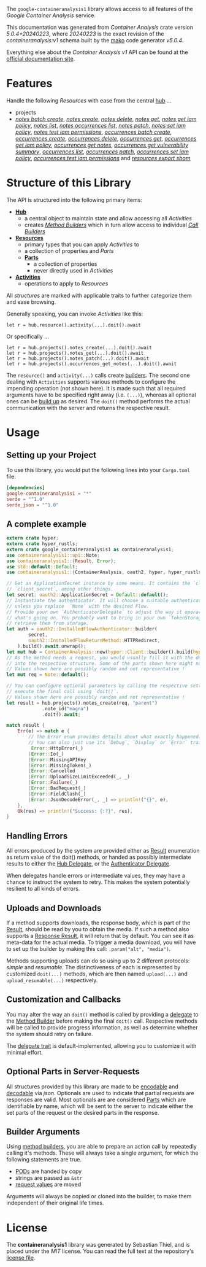 <!---
DO NOT EDIT !
This file was generated automatically from 'src/generator/templates/api/README.md.mako'
DO NOT EDIT !
-->
The `google-containeranalysis1` library allows access to all features of the *Google Container Analysis* service.

This documentation was generated from *Container Analysis* crate version *5.0.4+20240223*, where *20240223* is the exact revision of the *containeranalysis:v1* schema built by the [mako](http://www.makotemplates.org/) code generator *v5.0.4*.

Everything else about the *Container Analysis* *v1* API can be found at the
[official documentation site](https://cloud.google.com/container-analysis/api/reference/rest/).
# Features

Handle the following *Resources* with ease from the central [hub](https://docs.rs/google-containeranalysis1/5.0.4+20240223/google_containeranalysis1/ContainerAnalysis) ... 

* projects
 * [*notes batch create*](https://docs.rs/google-containeranalysis1/5.0.4+20240223/google_containeranalysis1/api::ProjectNoteBatchCreateCall), [*notes create*](https://docs.rs/google-containeranalysis1/5.0.4+20240223/google_containeranalysis1/api::ProjectNoteCreateCall), [*notes delete*](https://docs.rs/google-containeranalysis1/5.0.4+20240223/google_containeranalysis1/api::ProjectNoteDeleteCall), [*notes get*](https://docs.rs/google-containeranalysis1/5.0.4+20240223/google_containeranalysis1/api::ProjectNoteGetCall), [*notes get iam policy*](https://docs.rs/google-containeranalysis1/5.0.4+20240223/google_containeranalysis1/api::ProjectNoteGetIamPolicyCall), [*notes list*](https://docs.rs/google-containeranalysis1/5.0.4+20240223/google_containeranalysis1/api::ProjectNoteListCall), [*notes occurrences list*](https://docs.rs/google-containeranalysis1/5.0.4+20240223/google_containeranalysis1/api::ProjectNoteOccurrenceListCall), [*notes patch*](https://docs.rs/google-containeranalysis1/5.0.4+20240223/google_containeranalysis1/api::ProjectNotePatchCall), [*notes set iam policy*](https://docs.rs/google-containeranalysis1/5.0.4+20240223/google_containeranalysis1/api::ProjectNoteSetIamPolicyCall), [*notes test iam permissions*](https://docs.rs/google-containeranalysis1/5.0.4+20240223/google_containeranalysis1/api::ProjectNoteTestIamPermissionCall), [*occurrences batch create*](https://docs.rs/google-containeranalysis1/5.0.4+20240223/google_containeranalysis1/api::ProjectOccurrenceBatchCreateCall), [*occurrences create*](https://docs.rs/google-containeranalysis1/5.0.4+20240223/google_containeranalysis1/api::ProjectOccurrenceCreateCall), [*occurrences delete*](https://docs.rs/google-containeranalysis1/5.0.4+20240223/google_containeranalysis1/api::ProjectOccurrenceDeleteCall), [*occurrences get*](https://docs.rs/google-containeranalysis1/5.0.4+20240223/google_containeranalysis1/api::ProjectOccurrenceGetCall), [*occurrences get iam policy*](https://docs.rs/google-containeranalysis1/5.0.4+20240223/google_containeranalysis1/api::ProjectOccurrenceGetIamPolicyCall), [*occurrences get notes*](https://docs.rs/google-containeranalysis1/5.0.4+20240223/google_containeranalysis1/api::ProjectOccurrenceGetNoteCall), [*occurrences get vulnerability summary*](https://docs.rs/google-containeranalysis1/5.0.4+20240223/google_containeranalysis1/api::ProjectOccurrenceGetVulnerabilitySummaryCall), [*occurrences list*](https://docs.rs/google-containeranalysis1/5.0.4+20240223/google_containeranalysis1/api::ProjectOccurrenceListCall), [*occurrences patch*](https://docs.rs/google-containeranalysis1/5.0.4+20240223/google_containeranalysis1/api::ProjectOccurrencePatchCall), [*occurrences set iam policy*](https://docs.rs/google-containeranalysis1/5.0.4+20240223/google_containeranalysis1/api::ProjectOccurrenceSetIamPolicyCall), [*occurrences test iam permissions*](https://docs.rs/google-containeranalysis1/5.0.4+20240223/google_containeranalysis1/api::ProjectOccurrenceTestIamPermissionCall) and [*resources export sbom*](https://docs.rs/google-containeranalysis1/5.0.4+20240223/google_containeranalysis1/api::ProjectResourceExportSBOMCall)




# Structure of this Library

The API is structured into the following primary items:

* **[Hub](https://docs.rs/google-containeranalysis1/5.0.4+20240223/google_containeranalysis1/ContainerAnalysis)**
    * a central object to maintain state and allow accessing all *Activities*
    * creates [*Method Builders*](https://docs.rs/google-containeranalysis1/5.0.4+20240223/google_containeranalysis1/client::MethodsBuilder) which in turn
      allow access to individual [*Call Builders*](https://docs.rs/google-containeranalysis1/5.0.4+20240223/google_containeranalysis1/client::CallBuilder)
* **[Resources](https://docs.rs/google-containeranalysis1/5.0.4+20240223/google_containeranalysis1/client::Resource)**
    * primary types that you can apply *Activities* to
    * a collection of properties and *Parts*
    * **[Parts](https://docs.rs/google-containeranalysis1/5.0.4+20240223/google_containeranalysis1/client::Part)**
        * a collection of properties
        * never directly used in *Activities*
* **[Activities](https://docs.rs/google-containeranalysis1/5.0.4+20240223/google_containeranalysis1/client::CallBuilder)**
    * operations to apply to *Resources*

All *structures* are marked with applicable traits to further categorize them and ease browsing.

Generally speaking, you can invoke *Activities* like this:

```Rust,ignore
let r = hub.resource().activity(...).doit().await
```

Or specifically ...

```ignore
let r = hub.projects().notes_create(...).doit().await
let r = hub.projects().notes_get(...).doit().await
let r = hub.projects().notes_patch(...).doit().await
let r = hub.projects().occurrences_get_notes(...).doit().await
```

The `resource()` and `activity(...)` calls create [builders][builder-pattern]. The second one dealing with `Activities` 
supports various methods to configure the impending operation (not shown here). It is made such that all required arguments have to be 
specified right away (i.e. `(...)`), whereas all optional ones can be [build up][builder-pattern] as desired.
The `doit()` method performs the actual communication with the server and returns the respective result.

# Usage

## Setting up your Project

To use this library, you would put the following lines into your `Cargo.toml` file:

```toml
[dependencies]
google-containeranalysis1 = "*"
serde = "^1.0"
serde_json = "^1.0"
```

## A complete example

```Rust
extern crate hyper;
extern crate hyper_rustls;
extern crate google_containeranalysis1 as containeranalysis1;
use containeranalysis1::api::Note;
use containeranalysis1::{Result, Error};
use std::default::Default;
use containeranalysis1::{ContainerAnalysis, oauth2, hyper, hyper_rustls, chrono, FieldMask};

// Get an ApplicationSecret instance by some means. It contains the `client_id` and 
// `client_secret`, among other things.
let secret: oauth2::ApplicationSecret = Default::default();
// Instantiate the authenticator. It will choose a suitable authentication flow for you, 
// unless you replace  `None` with the desired Flow.
// Provide your own `AuthenticatorDelegate` to adjust the way it operates and get feedback about 
// what's going on. You probably want to bring in your own `TokenStorage` to persist tokens and
// retrieve them from storage.
let auth = oauth2::InstalledFlowAuthenticator::builder(
        secret,
        oauth2::InstalledFlowReturnMethod::HTTPRedirect,
    ).build().await.unwrap();
let mut hub = ContainerAnalysis::new(hyper::Client::builder().build(hyper_rustls::HttpsConnectorBuilder::new().with_native_roots().https_or_http().enable_http1().build()), auth);
// As the method needs a request, you would usually fill it with the desired information
// into the respective structure. Some of the parts shown here might not be applicable !
// Values shown here are possibly random and not representative !
let mut req = Note::default();

// You can configure optional parameters by calling the respective setters at will, and
// execute the final call using `doit()`.
// Values shown here are possibly random and not representative !
let result = hub.projects().notes_create(req, "parent")
             .note_id("magna")
             .doit().await;

match result {
    Err(e) => match e {
        // The Error enum provides details about what exactly happened.
        // You can also just use its `Debug`, `Display` or `Error` traits
         Error::HttpError(_)
        |Error::Io(_)
        |Error::MissingAPIKey
        |Error::MissingToken(_)
        |Error::Cancelled
        |Error::UploadSizeLimitExceeded(_, _)
        |Error::Failure(_)
        |Error::BadRequest(_)
        |Error::FieldClash(_)
        |Error::JsonDecodeError(_, _) => println!("{}", e),
    },
    Ok(res) => println!("Success: {:?}", res),
}

```
## Handling Errors

All errors produced by the system are provided either as [Result](https://docs.rs/google-containeranalysis1/5.0.4+20240223/google_containeranalysis1/client::Result) enumeration as return value of
the doit() methods, or handed as possibly intermediate results to either the 
[Hub Delegate](https://docs.rs/google-containeranalysis1/5.0.4+20240223/google_containeranalysis1/client::Delegate), or the [Authenticator Delegate](https://docs.rs/yup-oauth2/*/yup_oauth2/trait.AuthenticatorDelegate.html).

When delegates handle errors or intermediate values, they may have a chance to instruct the system to retry. This 
makes the system potentially resilient to all kinds of errors.

## Uploads and Downloads
If a method supports downloads, the response body, which is part of the [Result](https://docs.rs/google-containeranalysis1/5.0.4+20240223/google_containeranalysis1/client::Result), should be
read by you to obtain the media.
If such a method also supports a [Response Result](https://docs.rs/google-containeranalysis1/5.0.4+20240223/google_containeranalysis1/client::ResponseResult), it will return that by default.
You can see it as meta-data for the actual media. To trigger a media download, you will have to set up the builder by making
this call: `.param("alt", "media")`.

Methods supporting uploads can do so using up to 2 different protocols: 
*simple* and *resumable*. The distinctiveness of each is represented by customized 
`doit(...)` methods, which are then named `upload(...)` and `upload_resumable(...)` respectively.

## Customization and Callbacks

You may alter the way an `doit()` method is called by providing a [delegate](https://docs.rs/google-containeranalysis1/5.0.4+20240223/google_containeranalysis1/client::Delegate) to the 
[Method Builder](https://docs.rs/google-containeranalysis1/5.0.4+20240223/google_containeranalysis1/client::CallBuilder) before making the final `doit()` call. 
Respective methods will be called to provide progress information, as well as determine whether the system should 
retry on failure.

The [delegate trait](https://docs.rs/google-containeranalysis1/5.0.4+20240223/google_containeranalysis1/client::Delegate) is default-implemented, allowing you to customize it with minimal effort.

## Optional Parts in Server-Requests

All structures provided by this library are made to be [encodable](https://docs.rs/google-containeranalysis1/5.0.4+20240223/google_containeranalysis1/client::RequestValue) and 
[decodable](https://docs.rs/google-containeranalysis1/5.0.4+20240223/google_containeranalysis1/client::ResponseResult) via *json*. Optionals are used to indicate that partial requests are responses 
are valid.
Most optionals are are considered [Parts](https://docs.rs/google-containeranalysis1/5.0.4+20240223/google_containeranalysis1/client::Part) which are identifiable by name, which will be sent to 
the server to indicate either the set parts of the request or the desired parts in the response.

## Builder Arguments

Using [method builders](https://docs.rs/google-containeranalysis1/5.0.4+20240223/google_containeranalysis1/client::CallBuilder), you are able to prepare an action call by repeatedly calling it's methods.
These will always take a single argument, for which the following statements are true.

* [PODs][wiki-pod] are handed by copy
* strings are passed as `&str`
* [request values](https://docs.rs/google-containeranalysis1/5.0.4+20240223/google_containeranalysis1/client::RequestValue) are moved

Arguments will always be copied or cloned into the builder, to make them independent of their original life times.

[wiki-pod]: http://en.wikipedia.org/wiki/Plain_old_data_structure
[builder-pattern]: http://en.wikipedia.org/wiki/Builder_pattern
[google-go-api]: https://github.com/google/google-api-go-client

# License
The **containeranalysis1** library was generated by Sebastian Thiel, and is placed 
under the *MIT* license.
You can read the full text at the repository's [license file][repo-license].

[repo-license]: https://github.com/Byron/google-apis-rsblob/main/LICENSE.md

